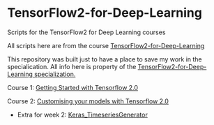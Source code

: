 # TensorFlow2-for-Deep-Learning
Scripts for the TensorFlow2 for Deep Learning courses

All scripts here are from the course [TensorFlow2-for-Deep-Learning](https://www.coursera.org/specializations/tensorflow2-deeplearning)

This repository was built just to have a place to save my work in the specialication. All info here is property of the [TensorFlow2-for-Deep-Learning specialization.](https://www.coursera.org/specializations/tensorflow2-deeplearning)

Course 1: [Getting Started with Tensorflow 2.0](https://github.com/DiegoCorona/TensorFlow2-for-Deep-Learning/tree/main/Course_1%20Getting%20Started%20with%20Tensorflow%202.0)

Course 2: [Customising your models with Tensorflow 2.0](https://github.com/DiegoCorona/TensorFlow2-for-Deep-Learning/tree/main/Course_2%20Customising%20your%20models%20with%20TensorFlow%202.0)
- Extra for week 2: [Keras_TimeseriesGenerator](https://github.com/DiegoCorona/TensorFlow2-for-Deep-Learning/blob/main/Week2_Keras_TimeseriesGenerator.ipynb)  
